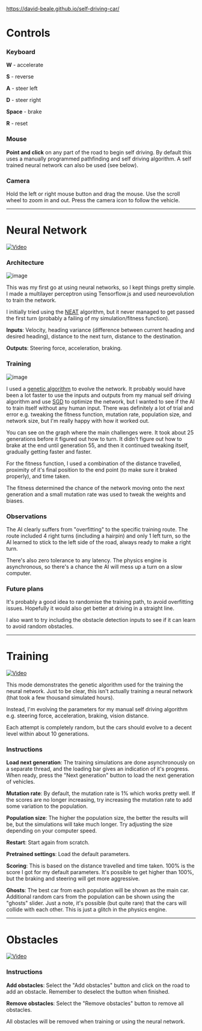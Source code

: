 https://david-beale.github.io/self-driving-car/

# Controls

### Keyboard

**W** - accelerate

**S** - reverse

**A** - steer left

**D** - steer right

**Space** - brake

**R** - reset

### Mouse

**Point and click** on any part of the road to begin self driving.
By default this uses a manually programmed pathfinding and self driving algorithm.
A self trained neural network can also be used (see below).

### Camera

Hold the left or right mouse button and drag the mouse.
Use the scroll wheel to zoom in and out.
Press the camera icon to follow the vehicle.

---

# Neural Network

[![Video](https://user-images.githubusercontent.com/59053870/125497726-0b232f95-b624-4141-8637-a2a6bd73d15b.png)](https://youtu.be/NwyDRwl1pO4)

### Architecture

![image](https://user-images.githubusercontent.com/59053870/125497883-4a0eead9-84fc-4530-b8ad-daccd7dbbebb.png)

This was my first go at using neural networks, so I kept things pretty simple. I made a multilayer perceptron using Tensorflow.js and used neuroevolution to train the network.

I initially tried using the [NEAT](https://en.wikipedia.org/wiki/Neuroevolution_of_augmenting_topologies) algorithm, but it never managed to get passed the first turn (probably a failing of my simulation/fitness function).

**Inputs**: Velocity, heading variance (difference between current heading and desired heading), distance to the next turn, distance to the destination.

**Outputs**: Steering force, acceleration, braking.

### Training

![image](https://user-images.githubusercontent.com/59053870/125498225-9bb9418a-38f4-44eb-ae81-8f7ed8a3a4af.png)

I used a [genetic algorithm](https://towardsdatascience.com/introduction-to-genetic-algorithms-including-example-code-e396e98d8bf3) to evolve the network. It probably would have been a lot faster to use the inputs and outputs from my manual self driving algorithm and use [SGD](https://en.wikipedia.org/wiki/Stochastic_gradient_descent) to optimize the network, but I wanted to see if the AI to train itself without any human input. There was definitely a lot of trial and error e.g. tweaking the fitness function, mutation rate, population size, and network size, but I'm really happy with how it worked out.

You can see on the graph where the main challenges were. It took about 25 generations before it figured out how to turn. It didn't figure out how to brake at the end until generation 55, and then it continued tweaking itself, gradually getting faster and faster.

For the fitness function, I used a combination of the distance travelled, proximity of it's final position to the end point (to make sure it braked properly), and time taken.

The fitness determined the chance of the network moving onto the next generation and a small mutation rate was used to tweak the weights and biases.

### Observations

The AI clearly suffers from "overfitting" to the specific training route. The route included 4 right turns (including a hairpin) and only 1 left turn, so the AI learned to stick to the left side of the road, always ready to make a right turn.

There's also zero tolerance to any latency. The physics engine is asynchronous, so there's a chance the AI will mess up a turn on a slow computer.

### Future plans

It's probably a good idea to randomise the training path, to avoid overfitting issues. Hopefully it would also get better at driving in a straight line.

I also want to try including the obstacle detection inputs to see if it can learn to avoid random obstacles.

---

# Training

[![Video](https://user-images.githubusercontent.com/59053870/125498510-33569658-2820-4d36-b439-3cf71286dfba.png)](https://youtu.be/7vgvm4FwbMk)

This mode demonstrates the genetic algorithm used for the training the neural network. Just to be clear, this isn't actually training a neural network (that took a few thousand simulated hours).

Instead, I'm evolving the parameters for my manual self driving algorithm e.g. steering force, acceleration, braking, vision distance.

Each attempt is completely random, but the cars should evolve to a decent level within about 10 generations.

### Instructions

**Load next generation**: The training simulations are done asynchronously on a separate thread, and the loading bar gives an indication of it's progress. When ready, press the "Next generation" button to load the next generation of vehicles.

**Mutation rate**: By default, the mutation rate is 1% which works pretty well. If the scores are no longer increasing, try increasing the mutation rate to add some variation to the population.

**Population size**: The higher the population size, the better the results will be, but the simulations will take much longer. Try adjusting the size depending on your computer speed.

**Restart**: Start again from scratch.

**Pretrained settings**: Load the default parameters.

**Scoring**: This is based on the distance travelled and time taken. 100% is the score I got for my default parameters. It's possible to get higher than 100%, but the braking and steering will get more aggressive.

**Ghosts**: The best car from each population will be shown as the main car. Additional random cars from the population can be shown using the "ghosts" slider. Just a note, it's possible (but quite rare) that the cars will collide with each other. This is just a glitch in the physics engine.

---

# Obstacles

[![Video](https://user-images.githubusercontent.com/59053870/125498926-1ebb3908-857b-4a10-b08c-3a3942ab26e8.png)](https://youtu.be/0tmCX2IiV_Q)

### Instructions
**Add obstacles**: Select the "Add obstacles" button and click on the road to add an obstacle. Remember to deselect the button when finished.

**Remove obstacles**: Select the "Remove obstacles" button to remove all obstacles.

All obstacles will be removed when training or using the neural network.
